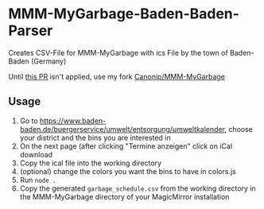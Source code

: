# MMM-MyGarbage-Baden-Baden-Parser
Creates CSV-File for MMM-MyGarbage with ics File by the town of Baden-Baden (Germany)

Until [this PR](https://github.com/htilburgs/MMM-MyGarbage/pull/2) isn't applied, use my fork [Canonip/MMM-MyGarbage](https://github.com/Canonip/MMM-MyGarbage)

## Usage
1. Go to https://www.baden-baden.de/buergerservice/umwelt/entsorgung/umweltkalender, choose your district and the bins you are interested in
2. On the next page (after clicking "Termine anzeigen" click on iCal download
3. Copy the ical file into the working directory
4. (optional) change the colors you want the bins to have in colors.js
5. Run ```node .```
6. Copy the generated ```garbage_schedule.csv``` from the working directory in the MMM-MyGarbage directory of your MagicMirror installation

